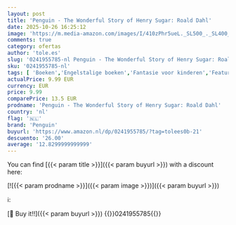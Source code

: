 ```yaml
---
layout: post
title: 'Penguin - The Wonderful Story of Henry Sugar: Roald Dahl'
date: 2025-10-26 16:25:12
image: 'https://m.media-amazon.com/images/I/410zPhr5ueL._SL500_._SL400_.jpg'
comments: true
category: ofertas
author: 'tole.es'
slug: '0241955785-nl Penguin - The Wonderful Story of Henry Sugar: Roald Dahl'
sku: '0241955785-nl'
tags: [ 'Boeken','Engelstalige boeken','Fantasie voor kinderen','Featured Categories','Genrefictie','Kinderboeken','Korte verhalen','Korte verhalen voor kinderen','Literaire fictie','Literatuur & fictie','Literatuur & fictie voor kinderen','Moderne literatuur & fictie','Paranormale fantasie voor kinderen','Sciencefiction & fantasy voor kinderen','Visionaire en metafysische fantasyfictie voor kinderen','penguin','🇳🇱', ]
actualPrice: 9.99 EUR
currency: EUR
price: 9.99
comparePrice: 13.5 EUR
prodname: 'Penguin - The Wonderful Story of Henry Sugar: Roald Dahl'
country: 'nl'
flag: '🇳🇱'
brand: 'Penguin'
buyurl: 'https://www.amazon.nl/dp/0241955785/?tag=tolees0b-21'
descuento: '26.00'
average: '12.8299999999999'
---
```


You can find [{{< param title >}}]({{< param buyurl >}}) with a discount here:

[![{{< param prodname >}}]({{< param image >}})]({{< param buyurl >}})

ℹ️:


[🛒 Buy it!!]({{< param buyurl >}})
{{<world>}}0241955785{{</world>}}
